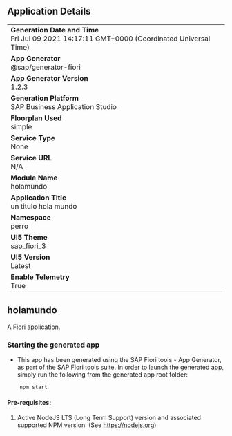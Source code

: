 ## Application Details
|               |
| ------------- |
|**Generation Date and Time**<br>Fri Jul 09 2021 14:17:11 GMT+0000 (Coordinated Universal Time)|
|**App Generator**<br>@sap/generator-fiori|
|**App Generator Version**<br>1.2.3|
|**Generation Platform**<br>SAP Business Application Studio|
|**Floorplan Used**<br>simple|
|**Service Type**<br>None|
|**Service URL**<br>N/A
|**Module Name**<br>holamundo|
|**Application Title**<br>un titulo hola mundo|
|**Namespace**<br>perro|
|**UI5 Theme**<br>sap_fiori_3|
|**UI5 Version**<br>Latest|
|**Enable Telemetry**<br>True|

## holamundo

A Fiori application.

### Starting the generated app

-   This app has been generated using the SAP Fiori tools - App Generator, as part of the SAP Fiori tools suite.  In order to launch the generated app, simply run the following from the generated app root folder:

```
    npm start
```

#### Pre-requisites:

1. Active NodeJS LTS (Long Term Support) version and associated supported NPM version.  (See https://nodejs.org)



